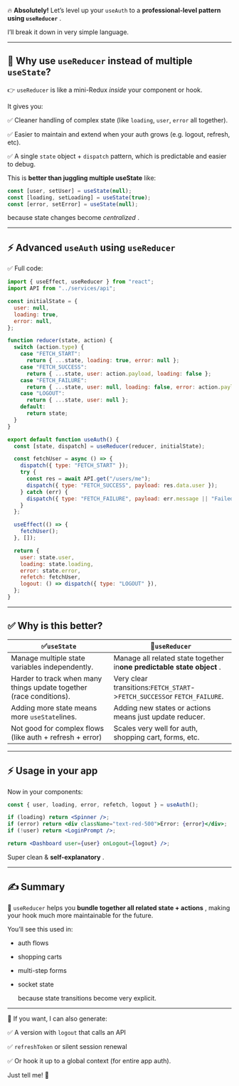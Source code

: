 🔥 **Absolutely!** Let’s level up your `useAuth` to a  **professional-level pattern using `useReducer`** .

I’ll break it down in very simple language.

---

## 🚀 Why use `useReducer` instead of multiple `useState`?

👉 `useReducer` is like a mini-Redux *inside* your component or hook.

It gives you:

✅ Cleaner handling of complex state (like `loading`, `user`, `error` all together).

✅ Easier to maintain and extend when your auth grows (e.g. logout, refresh, etc).

✅ A single `state` object + `dispatch` pattern, which is predictable and easier to debug.

This is **better than juggling multiple useState** like:

```js
const [user, setUser] = useState(null);
const [loading, setLoading] = useState(true);
const [error, setError] = useState(null);
```

because state changes become  *centralized* .

---

## ⚡ Advanced `useAuth` using `useReducer`

✅ Full code:

```javascript
import { useEffect, useReducer } from "react";
import API from "../services/api";

const initialState = {
  user: null,
  loading: true,
  error: null,
};

function reducer(state, action) {
  switch (action.type) {
    case "FETCH_START":
      return { ...state, loading: true, error: null };
    case "FETCH_SUCCESS":
      return { ...state, user: action.payload, loading: false };
    case "FETCH_FAILURE":
      return { ...state, user: null, loading: false, error: action.payload };
    case "LOGOUT":
      return { ...state, user: null };
    default:
      return state;
  }
}

export default function useAuth() {
  const [state, dispatch] = useReducer(reducer, initialState);

  const fetchUser = async () => {
    dispatch({ type: "FETCH_START" });
    try {
      const res = await API.get("/users/me");
      dispatch({ type: "FETCH_SUCCESS", payload: res.data.user });
    } catch (err) {
      dispatch({ type: "FETCH_FAILURE", payload: err.message || "Failed to load user." });
    }
  };

  useEffect(() => {
    fetchUser();
  }, []);

  return {
    user: state.user,
    loading: state.loading,
    error: state.error,
    refetch: fetchUser,
    logout: () => dispatch({ type: "LOGOUT" }),
  };
}
```

---

## ✅ Why is this better?

| ✅`useState`                                                      | 🚀`useReducer`                                                               |
| ------------------------------------------------------------------- | ------------------------------------------------------------------------------ |
| Manage multiple state variables independently.                      | Manage all related state together in**one predictable state object** .   |
| Harder to track when many things update together (race conditions). | Very clear transitions:`FETCH_START`->`FETCH_SUCCESS`or `FETCH_FAILURE`. |
| Adding more state means more `useState`lines.                     | Adding new states or actions means just update reducer.                        |
| Not good for complex flows (like auth + refresh + error)            | Scales very well for auth, shopping cart, forms, etc.                          |

---

## ⚡ Usage in your app

Now in your components:

```jsx
const { user, loading, error, refetch, logout } = useAuth();

if (loading) return <Spinner />;
if (error) return <div className="text-red-500">Error: {error}</div>;
if (!user) return <LoginPrompt />;

return <Dashboard user={user} onLogout={logout} />;
```

Super clean &  **self-explanatory** .

---

## ✍️ Summary

🚀 `useReducer` helps you  **bundle together all related state + actions** , making your hook much more maintainable for the future.

You’ll see this used in:

* auth flows
* shopping carts
* multi-step forms
* socket state

  because state transitions become very explicit.

---

🎯 If you want, I can also generate:

✅ A version with `logout` that calls an API

✅ `refreshToken` or silent session renewal

✅ Or hook it up to a global context (for entire app auth).

Just tell me! 💪
